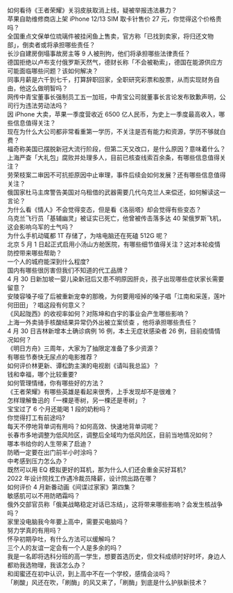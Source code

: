 如何看待《王者荣耀》关羽皮肤取消上线，疑被举报违法暴力？  
苹果自助维修商店上架 iPhone 12/13 SIM 取卡针售价 27 元，你觉得这个价格贵吗？  
全国重点文保单位琉璃件被挂闲鱼上售卖，官方称「已找到卖家，将归还文物部」，倒卖者或将承担哪些责任？  
长沙自建房倒塌事故房主等 9 人被刑拘，他们将承担哪些法律责任？  
德国拒绝以卢布支付俄罗斯天然气，德财长称「不会被勒索」，德国在能源供应方可能面临哪些问题？该如何解决？  
同事月薪是六千到七千，打算辞职回家，全职研究彩票和股票，从而实现财务自由，他这么做明智吗？  
网传中青宝董事长强制员工五一加班，中青宝公司就董事长言论发布致歉声明，公司行为违法劳动法吗？  
因 iPhone 大卖，苹果一季度营收近 6500 亿人民币，为史上一季度最高收入，哪些信息值得关注？  
现在为什么大公司都非常看重第一学历，不关注是否有能力和资源，学历不够就白费？  
福奇称美国已摆脱新冠大流行阶段，但第二天又改口，是什么原因？意味着什么？  
上海严查「大礼包」腐败并处理多人，目前已核查线索百余条，有哪些信息值得关注？  
劳荣枝案二审因不可抗拒原因中止审理，事件后续会如何发展？还有哪些信息值得关注？  
俄国家杜马主席警告美国对乌租借的武器需要几代乌克兰人来偿还，如何解读这一言论？  
为什么看《情人》不会觉得变态，但是看《洛丽塔》却会觉得有些变态？  
乌克兰飞行员「基辅幽灵」被证实已死亡，他曾被传击落多达 40 架俄罗斯飞机，这会影响乌军的士气吗？  
为什么手机动辄都 1T 存储了，为啥电脑还在死磕 512G 呢？  
北京 5 月 1 日起正式启用小汤山方舱医院，有哪些细节值得关注？这对本轮疫情防控带来哪些帮助？  
一个人的城府能深到什么程度?  
国内有哪些很厉害但我们不知道的代工品牌？  
4 月 30 日新加坡一婴儿染新冠后又患不明原因肝炎，孩子出现哪些症状家长需要留意？  
安陵容嗓子哑了后被重新宠幸的那晚，为何要用哑掉的嗓子唱「江南和采莲，莲叶何田田」？唱这段有何意义？  
《风起陇西》的收视率如何？对陈坤和白宇的事业会产生哪些影响？  
上海一外卖骑手核酸结果异常仍外出被立案侦查 ，他将承担哪些责任？  
4 月 30 日吉林新增本土确诊病例 16 例，本土无症状感染者 26 例，目前疫情情况如何？  
《明日方舟》三周年，大家为了抽限定准备了多少资源？  
有哪些节奏快无尿点的电影推荐？  
如何评价林更新、谭松韵主演的电视剧《请叫我总监》？  
钱和幸福，哪个比较重要?  
如何管理情绪，你有哪些好的方法？  
《王者荣耀》有哪些英雄是看起来很秀，上手发现却不是很难？  
怎样理解鲁迅的「一棵是枣树，另一棵还是枣树」？  
宝宝过了 6 个月还能喝 1 段的奶粉吗？  
你觉得打工有前途吗?  
每天不停地背单词有用吗？如何高效、快速地背单词呢？  
长春市多地调整为低风险区，调整后全域均为低风险区，目前当地情况如何？  
哪本书给你的人生带来了启迪？  
防晒一定要在出门前半小时涂吗？  
中考感到压力怎么办？  
既然可以用 EQ 模拟更好的耳机，那为什么人们还会重金买好耳机?  
2022 年设计院找工作遇冷裁员降薪，设计院出路在哪？  
如何评价 4 月新番动画《间谍过家家》第四集？  
敏感肌可以不用防晒霜吗？  
俄外交部官员称「俄美战略稳定对话已冻结」，这将带来哪些影响？会发生核战争吗？  
家里没电脑我今年要上高中，需要买电脑吗？  
努力学真的有用吗？  
怀孕初期孕吐，有什么方法可以缓解吗？  
三个人的友谊一定会有一个人是多余的吗？  
我是一名即将选科分班的高一学生，想要首选历史，但文科成绩时好时坏，身边人都劝我选物理，我该怎么办？  
和闺蜜还在初中认识，到上高中不在一个学校，感情会淡吗？  
「刷酸」风还在吹，「刷酶」的风又来了，「刷酶」到底是什么护肤新技术？  
